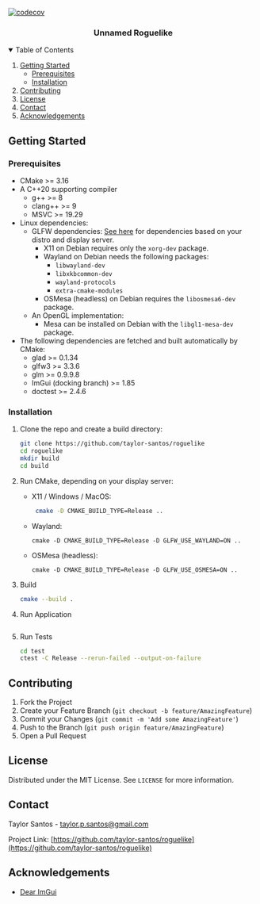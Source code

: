 [![codecov](https://codecov.io/gh/taylor-santos/roguelike/branch/trunk/graph/badge.svg?token=EQ4YRC3D76)](https://codecov.io/gh/taylor-santos/roguelike)

<h3 align="center">Unnamed Roguelike</h3>

<details open="open">
  <summary>Table of Contents</summary>
  <ol>
    <li>
      <a href="#getting-started">Getting Started</a>
      <ul>
        <li><a href="#prerequisites">Prerequisites</a></li>
        <li><a href="#installation">Installation</a></li>
      </ul>
    </li>
    <li><a href="#contributing">Contributing</a></li>
    <li><a href="#license">License</a></li>
    <li><a href="#contact">Contact</a></li>
    <li><a href="#acknowledgements">Acknowledgements</a></li>
  </ol>
</details>

<!-- GETTING STARTED -->

## Getting Started

### Prerequisites

* CMake >= 3.16
* A C++20 supporting compiler
    * g++ >= 8
    * clang++ >= 9
    * MSVC >= 19.29
* Linux dependencies:
    * GLFW dependencies: [See here](https://www.glfw.org/docs/latest/compile.html#compile_deps) for dependencies based
      on your distro and display server.
        * X11 on Debian requires only the `xorg-dev` package.
        * Wayland on Debian needs the following packages:
            * `libwayland-dev`
            * `libxkbcommon-dev`
            * `wayland-protocols`
            * `extra-cmake-modules`
        * OSMesa (headless) on Debian requires the `libosmesa6-dev` package.
    * An OpenGL implementation:
        * Mesa can be installed on Debian with the `libgl1-mesa-dev` package.
* The following dependencies are fetched and built automatically by CMake:
    * glad >= 0.1.34
    * glfw3 >= 3.3.6
    * glm >= 0.9.9.8
    * ImGui (docking branch) >= 1.85
    * doctest >= 2.4.6

### Installation

1. Clone the repo and create a build directory:

    ```sh
    git clone https://github.com/taylor-santos/roguelike
    cd roguelike
    mkdir build
    cd build
    ```

2. Run CMake, depending on your display server:
    * X11 / Windows / MacOS:
      ```sh
       cmake -D CMAKE_BUILD_TYPE=Release ..
      ```
    * Wayland:
      ```
      cmake -D CMAKE_BUILD_TYPE=Release -D GLFW_USE_WAYLAND=ON ..
      ```
    * OSMesa (headless):
      ```
      cmake -D CMAKE_BUILD_TYPE=Release -D GLFW_USE_OSMESA=ON ..
      ```

3. Build
    ```sh
    cmake --build .
    ```
4. Run Application
    ```sh
    
    ```
5. Run Tests
    ```sh
    cd test
    ctest -C Release --rerun-failed --output-on-failure
    ```

<!-- CONTRIBUTING -->

## Contributing

1. Fork the Project
1. Create your Feature Branch (`git checkout -b feature/AmazingFeature`)
1. Commit your Changes (`git commit -m 'Add some AmazingFeature'`)
1. Push to the Branch (`git push origin feature/AmazingFeature`)
1. Open a Pull Request

<!-- LICENSE -->

## License

Distributed under the MIT License. See `LICENSE` for more information.

<!-- CONTACT -->

## Contact

Taylor Santos - taylor.p.santos@gmail.com

Project Link: [https://github.com/taylor-santos/roguelike](https://github.com/taylor-santos/roguelike)

<!-- ACKNOWLEDGEMENTS -->

## Acknowledgements

* [Dear ImGui](https://github.com/ocornut/imgui)
